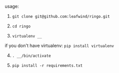usage:

1. `git clone git@github.com:leafwind/ringo.git`

2. `cd ringo`

3. `virtualenv __`

if you don't have virtualenv: `pip install virtualenv`

4. `. __/bin/activate`

5. `pip install -r requirements.txt`
